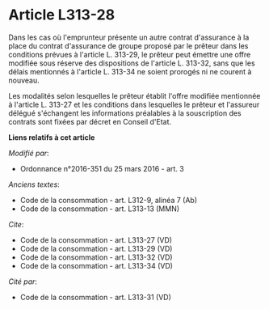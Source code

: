 # Article L313-28

Dans les cas où l'emprunteur présente un autre contrat d'assurance à la place du contrat d'assurance de groupe proposé par le
prêteur dans les conditions prévues à l'article L. 313-29, le prêteur peut émettre une offre modifiée sous réserve des
dispositions de l'article L. 313-32, sans que les délais mentionnés à l'article L. 313-34 ne soient prorogés ni ne courent à
nouveau. 

Les modalités selon lesquelles le prêteur établit l'offre modifiée mentionnée à l'article L. 313-27 et les conditions dans
lesquelles le prêteur et l'assureur délégué s'échangent les informations préalables à la souscription des contrats sont
fixées par décret en Conseil d'Etat.

**Liens relatifs à cet article**

_Modifié par_:

  - Ordonnance n°2016-351 du 25 mars 2016 - art. 3

_Anciens textes_:

  - Code de la consommation - art. L312-9, alinéa 7 (Ab)
  - Code de la consommation - art. L313-13 (MMN)

_Cite_:

  - Code de la consommation - art. L313-27 (VD)
  - Code de la consommation - art. L313-29 (VD)
  - Code de la consommation - art. L313-32 (VD)
  - Code de la consommation - art. L313-34 (VD)

_Cité par_:

  - Code de la consommation - art. L313-31 (VD)
